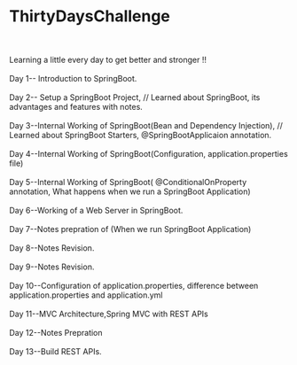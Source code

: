 # ThirtyDaysChallenge
<br>
<br>
Learning a little every day to get better and stronger !!
<br>
<br>
Day 1-- Introduction to SpringBoot.
<br>
<br>
Day 2-- Setup a SpringBoot Project, // Learned about SpringBoot, its advantages and features with notes.
<br>
<br>
Day 3--Internal Working of SpringBoot(Bean and Dependency Injection), // Learned about SpringBoot Starters, @SpringBootApplicaion annotation. 
<br>
<br>
Day 4--Internal Working of SpringBoot(Configuration, application.properties file)
<br>
<br>
Day 5--Internal Working of SpringBoot( @ConditionalOnProperty annotation, What happens when we run a SpringBoot Application)
<br>
<br>
Day 6--Working of a Web Server in SpringBoot.
<br>
<br>
Day 7--Notes prepration of (When we run SpringBoot Application)
<br>
<br>
Day 8--Notes Revision.
<br>
<br>
Day 9--Notes Revision.
<br>
<br>
Day 10--Configuration of application.properties, difference between application.properties and application.yml
<br>
<br>
Day 11--MVC Architecture,Spring MVC with REST APIs
<br>
<br>
Day 12--Notes Prepration
<br>
<br>
Day 13--Build REST APIs.

